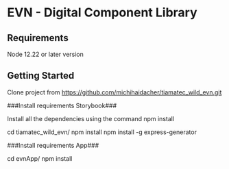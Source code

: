 # EVN - Digital Component Library 

## Requirements ##

Node 12.22 or later version 


## Getting Started ## 

Clone project from https://github.com/michihaidacher/tiamatec_wild_evn.git

###Install requirements Storybook### 

Install all the dependencies using the command npm install

cd tiamatec_wild_evn/
npm install
npm install -g express-generator

###Install requirements App###

cd evnApp/
npm install

